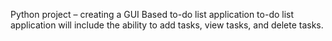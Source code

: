 Python project – creating a GUI Based to-do list application
to-do list application will include the ability to add tasks, view tasks, and delete tasks.
